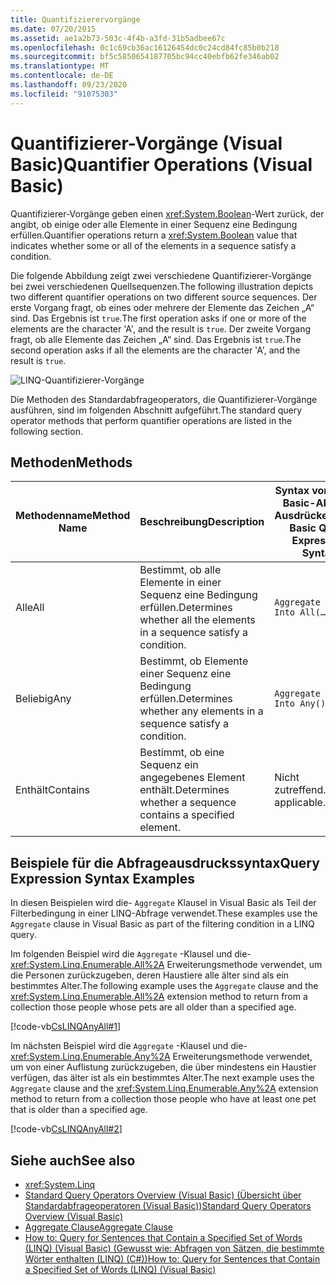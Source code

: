 ```yaml
---
title: Quantifizierervorgänge
ms.date: 07/20/2015
ms.assetid: ae1a2b73-503c-4f4b-a3fd-31b5adbee67c
ms.openlocfilehash: 0c1c69cb36ac16126454dc0c24cd84fc85b0b218
ms.sourcegitcommit: bf5c5850654187705bc94cc40ebfb62fe346ab02
ms.translationtype: MT
ms.contentlocale: de-DE
ms.lasthandoff: 09/23/2020
ms.locfileid: "91075303"
---
```

# <a name="quantifier-operations-visual-basic"></a><span data-ttu-id="3b644-102">Quantifizierer-Vorgänge (Visual Basic)</span><span class="sxs-lookup"><span data-stu-id="3b644-102">Quantifier Operations (Visual Basic)</span></span>

<span data-ttu-id="3b644-103">Quantifizierer-Vorgänge geben einen <xref:System.Boolean>-Wert zurück, der angibt, ob einige oder alle Elemente in einer Sequenz eine Bedingung erfüllen.</span><span class="sxs-lookup"><span data-stu-id="3b644-103">Quantifier operations return a <xref:System.Boolean> value that indicates whether some or all of the elements in a sequence satisfy a condition.</span></span>  
  
 <span data-ttu-id="3b644-104">Die folgende Abbildung zeigt zwei verschiedene Quantifizierer-Vorgänge bei zwei verschiedenen Quellsequenzen.</span><span class="sxs-lookup"><span data-stu-id="3b644-104">The following illustration depicts two different quantifier operations on two different source sequences.</span></span> <span data-ttu-id="3b644-105">Der erste Vorgang fragt, ob eines oder mehrere der Elemente das Zeichen „A“ sind. Das Ergebnis ist `true`.</span><span class="sxs-lookup"><span data-stu-id="3b644-105">The first operation asks if one or more of the elements are the character 'A', and the result is `true`.</span></span> <span data-ttu-id="3b644-106">Der zweite Vorgang fragt, ob alle Elemente das Zeichen „A“ sind. Das Ergebnis ist `true`.</span><span class="sxs-lookup"><span data-stu-id="3b644-106">The second operation asks if all the elements are the character 'A', and the result is `true`.</span></span>  
  
 ![LINQ-Quantifizierer-Vorgänge](./media/quantifier-operations/linq-quantifier-operations.png)  
  
 <span data-ttu-id="3b644-108">Die Methoden des Standardabfrageoperators, die Quantifizierer-Vorgänge ausführen, sind im folgenden Abschnitt aufgeführt.</span><span class="sxs-lookup"><span data-stu-id="3b644-108">The standard query operator methods that perform quantifier operations are listed in the following section.</span></span>  
  
## <a name="methods"></a><span data-ttu-id="3b644-109">Methoden</span><span class="sxs-lookup"><span data-stu-id="3b644-109">Methods</span></span>  
  
|<span data-ttu-id="3b644-110">Methodenname</span><span class="sxs-lookup"><span data-stu-id="3b644-110">Method Name</span></span>|<span data-ttu-id="3b644-111">Beschreibung</span><span class="sxs-lookup"><span data-stu-id="3b644-111">Description</span></span>|<span data-ttu-id="3b644-112">Syntax von Visual Basic-Abfrage Ausdrücken</span><span class="sxs-lookup"><span data-stu-id="3b644-112">Visual Basic Query Expression Syntax</span></span>|<span data-ttu-id="3b644-113">Weitere Informationen</span><span class="sxs-lookup"><span data-stu-id="3b644-113">More Information</span></span>|  
|-----------------|-----------------|------------------------------------------|----------------------|  
|<span data-ttu-id="3b644-114">Alle</span><span class="sxs-lookup"><span data-stu-id="3b644-114">All</span></span>|<span data-ttu-id="3b644-115">Bestimmt, ob alle Elemente in einer Sequenz eine Bedingung erfüllen.</span><span class="sxs-lookup"><span data-stu-id="3b644-115">Determines whether all the elements in a sequence satisfy a condition.</span></span>|`Aggregate … In … Into All(…)`|<xref:System.Linq.Enumerable.All%2A?displayProperty=nameWithType><br /><br /> <xref:System.Linq.Queryable.All%2A?displayProperty=nameWithType>|  
|<span data-ttu-id="3b644-116">Beliebig</span><span class="sxs-lookup"><span data-stu-id="3b644-116">Any</span></span>|<span data-ttu-id="3b644-117">Bestimmt, ob Elemente einer Sequenz eine Bedingung erfüllen.</span><span class="sxs-lookup"><span data-stu-id="3b644-117">Determines whether any elements in a sequence satisfy a condition.</span></span>|`Aggregate … In … Into Any()`|<xref:System.Linq.Enumerable.Any%2A?displayProperty=nameWithType><br /><br /> <xref:System.Linq.Queryable.Any%2A?displayProperty=nameWithType>|  
|<span data-ttu-id="3b644-118">Enthält</span><span class="sxs-lookup"><span data-stu-id="3b644-118">Contains</span></span>|<span data-ttu-id="3b644-119">Bestimmt, ob eine Sequenz ein angegebenes Element enthält.</span><span class="sxs-lookup"><span data-stu-id="3b644-119">Determines whether a sequence contains a specified element.</span></span>|<span data-ttu-id="3b644-120">Nicht zutreffend.</span><span class="sxs-lookup"><span data-stu-id="3b644-120">Not applicable.</span></span>|<xref:System.Linq.Enumerable.Contains%2A?displayProperty=nameWithType><br /><br /> <xref:System.Linq.Queryable.Contains%2A?displayProperty=nameWithType>|  
  
## <a name="query-expression-syntax-examples"></a><span data-ttu-id="3b644-121">Beispiele für die Abfrageausdruckssyntax</span><span class="sxs-lookup"><span data-stu-id="3b644-121">Query Expression Syntax Examples</span></span>  

 <span data-ttu-id="3b644-122">In diesen Beispielen wird die- `Aggregate` Klausel in Visual Basic als Teil der Filterbedingung in einer LINQ-Abfrage verwendet.</span><span class="sxs-lookup"><span data-stu-id="3b644-122">These examples use the `Aggregate` clause in Visual Basic as part of the filtering condition in a LINQ query.</span></span>  
  
 <span data-ttu-id="3b644-123">Im folgenden Beispiel wird die `Aggregate` -Klausel und die- <xref:System.Linq.Enumerable.All%2A> Erweiterungsmethode verwendet, um die Personen zurückzugeben, deren Haustiere alle älter sind als ein bestimmtes Alter.</span><span class="sxs-lookup"><span data-stu-id="3b644-123">The following example uses the `Aggregate` clause and the <xref:System.Linq.Enumerable.All%2A> extension method to return from a collection those people whose pets are all older than a specified age.</span></span>  
  
 [!code-vb[CsLINQAnyAll#1](~/samples/snippets/visualbasic/VS_Snippets_VBCSharp/CsLINQAnyAll/VB/AnyAll.vb#1)]  
  
 <span data-ttu-id="3b644-124">Im nächsten Beispiel wird die `Aggregate` -Klausel und die- <xref:System.Linq.Enumerable.Any%2A> Erweiterungsmethode verwendet, um von einer Auflistung zurückzugeben, die über mindestens ein Haustier verfügen, das älter ist als ein bestimmtes Alter.</span><span class="sxs-lookup"><span data-stu-id="3b644-124">The next example uses the `Aggregate` clause and the <xref:System.Linq.Enumerable.Any%2A> extension method to return from a collection those people who have at least one pet that is older than a specified age.</span></span>  
  
 [!code-vb[CsLINQAnyAll#2](~/samples/snippets/visualbasic/VS_Snippets_VBCSharp/CsLINQAnyAll/VB/AnyAll.vb#2)]  
  
## <a name="see-also"></a><span data-ttu-id="3b644-125">Siehe auch</span><span class="sxs-lookup"><span data-stu-id="3b644-125">See also</span></span>

- <xref:System.Linq>
- [<span data-ttu-id="3b644-126">Standard Query Operators Overview (Visual Basic) (Übersicht über Standardabfrageoperatoren (Visual Basic))</span><span class="sxs-lookup"><span data-stu-id="3b644-126">Standard Query Operators Overview (Visual Basic)</span></span>](standard-query-operators-overview.md)
- [<span data-ttu-id="3b644-127">Aggregate Clause</span><span class="sxs-lookup"><span data-stu-id="3b644-127">Aggregate Clause</span></span>](../../../language-reference/queries/aggregate-clause.md)
- [<span data-ttu-id="3b644-128">How to: Query for Sentences that Contain a Specified Set of Words (LINQ) (Visual Basic) (Gewusst wie: Abfragen von Sätzen, die bestimmte Wörter enthalten (LINQ) (C#))</span><span class="sxs-lookup"><span data-stu-id="3b644-128">How to: Query for Sentences that Contain a Specified Set of Words (LINQ) (Visual Basic)</span></span>](how-to-query-for-sentences-that-contain-a-specified-set-of-words.md)
